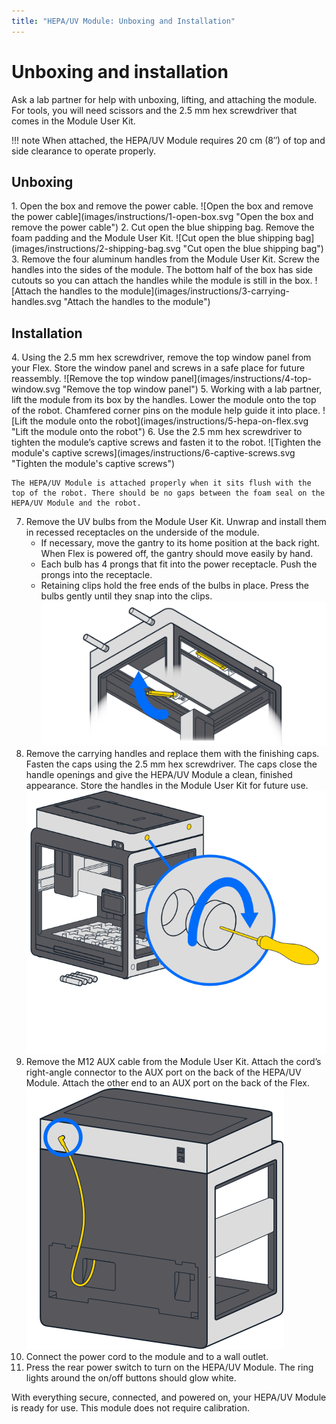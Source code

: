 ```yaml
---
title: "HEPA/UV Module: Unboxing and Installation"
---
```


# Unboxing and installation

Ask a lab partner for help with unboxing, lifting, and attaching the module. For tools, you will need scissors and the 2.5 mm hex screwdriver that comes in the Module User Kit.

!!! note
    When attached, the HEPA/UV Module requires 20 cm (8″) of top and side clearance to operate properly.

## Unboxing

<div class="instruction-list" markdown>
1. Open the box and remove the power cable.
    ![Open the box and remove the power cable](images/instructions/1-open-box.svg "Open the box and remove the power cable")
2. Cut open the blue shipping bag. Remove the foam padding and the Module User Kit.
    ![Cut open the blue shipping bag](images/instructions/2-shipping-bag.svg "Cut open the blue shipping bag")
3. Remove the four aluminum handles from the Module User Kit. Screw the handles into the sides of the module. The bottom half of the box has side cutouts so you can attach the handles while the module is still in the box.
    ![Attach the handles to the module](images/instructions/3-carrying-handles.svg "Attach the handles to the module")
</div>

## Installation

<div class="instruction-list" markdown>
4. Using the 2.5 mm hex screwdriver, remove the top window panel from your Flex. Store the window panel and screws in a safe place for future reassembly.
    ![Remove the top window panel](images/instructions/4-top-window.svg "Remove the top window panel")
5. Working with a lab partner, lift the module from its box by the handles. Lower the module onto the top of the robot. Chamfered corner pins on the module help guide it into place.
    ![Lift the module onto the robot](images/instructions/5-hepa-on-flex.svg "Lift the module onto the robot")
6. Use the 2.5 mm hex screwdriver to tighten the module’s captive screws and fasten it to the robot.
    ![Tighten the module's captive screws](images/instructions/6-captive-screws.svg "Tighten the module's captive screws")

    The HEPA/UV Module is attached properly when it sits flush with the top of the robot. There should be no gaps between the foam seal on the HEPA/UV Module and the robot.

7. Remove the UV bulbs from the Module User Kit. Unwrap and install them in recessed receptacles on the underside of the module.
    - If necessary, move the gantry to its home position at the back right. When Flex is powered off, the gantry should move easily by hand.
    - Each bulb has 4 prongs that fit into the power receptacle. Push the prongs into the receptacle.
    - Retaining clips hold the free ends of the bulbs in place. Press the bulbs gently until they snap into the clips.
    ![Install the UV bulbs](images/instructions/7-insert-bulbs.png "Install the UV bulbs")
8. Remove the carrying handles and replace them with the finishing caps. Fasten the caps using the 2.5 mm hex screwdriver. The caps close the handle openings and give the HEPA/UV Module a clean, finished appearance. Store the handles in the Module User Kit for future use.
    ![Replace handles with finishing caps](images/instructions/8-finishing-caps.svg "Replace handles with finishing caps")
9. Remove the M12 AUX cable from the Module User Kit. Attach the cord’s right-angle connector to the AUX port on the back of the HEPA/UV Module. Attach the other end to an AUX port on the back of the Flex.
    ![Attach the AUX cable](images/instructions/9-connect-aux.svg "Attach the AUX cable")
10. Connect the power cord to the module and to a wall outlet.
11. Press the rear power switch to turn on the HEPA/UV Module. The ring lights around the on/off buttons should glow white.
</div>

With everything secure, connected, and powered on, your HEPA/UV Module is ready for use. This module does not require calibration.
